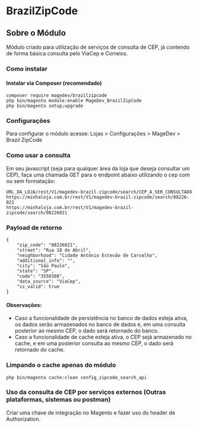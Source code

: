 # BrazilZipCode

## Sobre o Módulo

Módulo criado para utilização de serviços de consulta de CEP, já contendo de forma básica consulta pelo ViaCep e Correios.

### Como instalar

#### Instalar via Composer (recomendado)
```
composer require magedev/brazilzipcode
php bin/magento module:enable MageDev_BrazilZipCode
php bin/magento setup;upgrade
```

### Configurações

Para configurar o módulo acesse: Lojas > Configurações > MageDev > Brazil ZipCode

### Como usar a consulta

Em seu javascript (seja para qualquer área da loja que deseja consultar um CEP), faça uma chamada GET para o endpoint abaixo utilizando o cep com ou sem formatação:
```
URL_DA_LOJA/rest/V1/magedev-brazil-zipcode/search/CEP_A_SER_CONSULTADO
https://minhaloja.com.br/rest/V1/magedev-brazil-zipcode/search/08226-021
https://minhaloja.com.br/rest/V1/magedev-brazil-zipcode/search/08226021
```

### Payload de retorno
```
{
    "zip_code": "08226021",
    "street": "Rua 18 de Abril",
    "neighborhood": "Cidade Antônio Estevão de Carvalho",
    "additional_info": "",
    "city": "São Paulo",
    "state": "SP",
    "code": "3550308",
    "data_source": "ViaCep",
    "is_valid": true
}
```
#### Observações: 
- Caso a funcionalidade de persistência no banco de dados esteja ativa, os dados serão armazenados no banco de dados e, em uma consulta posterior ao mesmo CEP, o dado será retornado do banco.
- Caso a funcionalidade de cache esteja ativa, o CEP sejá armazenado no cache, e em uma posterior consulta ao mesmo CEP, o dado será retornado do cache.

### Limpando o cache apenas do módulo
```
php bin/magento cache:clean config_zipcode_search_api
```

### Uso da consulta de CEP por serviços externos (Outras plataformas, sistemas ou postman)

Criar uma chave de integração no Magento e fazer uso do header de Authorization.
